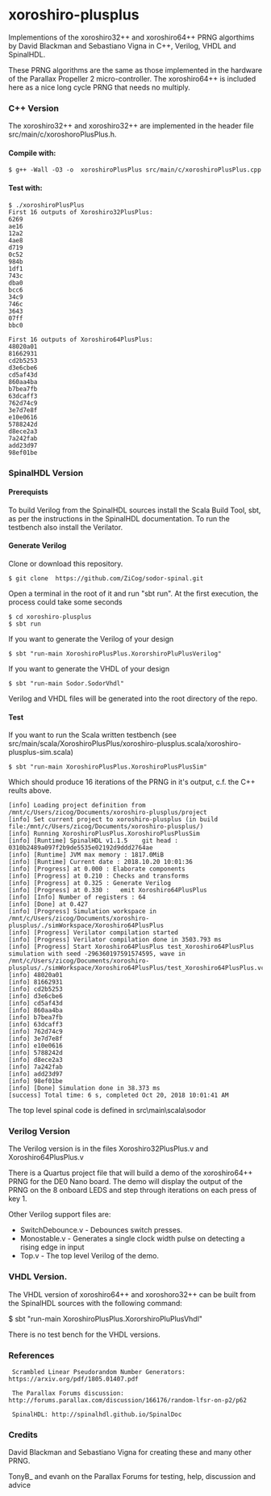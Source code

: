 
xoroshiro-plusplus
==================

Implementions of the xoroshiro32++ and xoroshiro64++ PRNG algorthims by David Blackman and Sebastiano Vigna in C++, Verilog, VHDL and SpinalHDL.

These PRNG algorithms are the same as those implemented in the hardware of the Parallax Propeller 2 micro-controller. The xoroshiro64++ is included here as a nice long cycle PRNG that needs no multiply.

### C++ Version

The xoroshiro32++ and xoroshiro32++ are implemented in the header file src/main/c/xoroshoroPlusPlus.h. 

#### Compile with:

    $ g++ -Wall -O3 -o  xoroshiroPlusPlus src/main/c/xoroshiroPlusPlus.cpp

#### Test with:

    $ ./xoroshiroPlusPlus
    First 16 outputs of Xoroshiro32PlusPlus:
    6269
    ae16
    12a2
    4ae8
    d719
    0c52
    984b
    1df1
    743c
    dba0
    bcc6
    34c9
    746c
    3643
    07ff
    bbc0

    First 16 outputs of Xoroshiro64PlusPlus:
    48020a01
    81662931
    cd2b5253
    d3e6cbe6
    cd5af43d
    860aa4ba
    b7bea7fb
    63dcaff3
    762d74c9
    3e7d7e8f
    e10e0616
    5788242d
    d8ece2a3
    7a242fab
    add23d97
    98ef01be


### SpinalHDL Version

#### Prerequists

To build Verilog from the SpinalHDL sources install the Scala Build Tool, sbt, as per the instructions in the SpinalHDL documentation.
To run the testbench also install the Verilator.

#### Generate Verilog

Clone or download this repository.

    $ git clone  https://github.com/ZiCog/sodor-spinal.git

Open a terminal in the root of it and run "sbt run". At the first execution, the process could take some seconds

    $ cd xoroshiro-plusplus
    $ sbt run

If you want to generate the Verilog of your design

    $ sbt "run-main XoroshiroPlusPlus.XororshiroPluPlusVerilog"

If you want to generate the VHDL of your design

    $ sbt "run-main Sodor.SodorVhdl"

Verilog and VHDL files will be generated into the root directory of the repo.

#### Test

If you want to run the Scala written testbench (see src/main/scala/XoroshiroPlusPlus/xoroshiro-plusplus.scala/xoroshiro-plusplus-sim.scala)

    $ sbt "run-main XoroshiroPlusPlus.XoroshiroPlusPlusSim"

Which should produce 16 iterations of the PRNG in it's output, c.f. the C++ reults above.

    [info] Loading project definition from /mnt/c/Users/zicog/Documents/xoroshiro-plusplus/project
    [info] Set current project to xoroshiro-plusplus (in build file:/mnt/c/Users/zicog/Documents/xoroshiro-plusplus/)
    [info] Running XoroshiroPlusPlus.XoroshiroPlusPlusSim
    [info] [Runtime] SpinalHDL v1.1.5    git head : 0310b2489a097f2b9de5535e02192d9ddd2764ae    
    [info] [Runtime] JVM max memory : 1817.0MiB
    [info] [Runtime] Current date : 2018.10.20 10:01:36
    [info] [Progress] at 0.000 : Elaborate components
    [info] [Progress] at 0.210 : Checks and transforms
    [info] [Progress] at 0.325 : Generate Verilog
    [info] [Progress] at 0.330 :   emit Xoroshiro64PlusPlus
    [info] [Info] Number of registers : 64
    [info] [Done] at 0.427
    [info] [Progress] Simulation workspace in /mnt/c/Users/zicog/Documents/xoroshiro-plusplus/./simWorkspace/Xoroshiro64PlusPlus
    [info] [Progress] Verilator compilation started
    [info] [Progress] Verilator compilation done in 3503.793 ms
    [info] [Progress] Start Xoroshiro64PlusPlus test_Xoroshiro64PlusPlus simulation with seed -296360197591574595, wave in             /mnt/c/Users/zicog/Documents/xoroshiro-plusplus/./simWorkspace/Xoroshiro64PlusPlus/test_Xoroshiro64PlusPlus.vcd
    [info] 48020a01
    [info] 81662931
    [info] cd2b5253
    [info] d3e6cbe6
    [info] cd5af43d
    [info] 860aa4ba
    [info] b7bea7fb
    [info] 63dcaff3
    [info] 762d74c9
    [info] 3e7d7e8f
    [info] e10e0616
    [info] 5788242d
    [info] d8ece2a3
    [info] 7a242fab
    [info] add23d97
    [info] 98ef01be
    [info] [Done] Simulation done in 38.373 ms
    [success] Total time: 6 s, completed Oct 20, 2018 10:01:41 AM

The top level spinal code is defined in src\main\scala\sodor 

### Verilog Version

The Verilog version is in the files Xoroshiro32PlusPlus.v and Xoroshiro64PlusPlus.v 

There is a Quartus project file that will build a demo of the xoroshiro64++ PRNG for the DE0 Nano board. The demo will display the output of the PRNG on the 8 onboard LEDS and step through iterations on each press of key 1.

Other Verilog support files are:

* SwitchDebounce.v  -  Debounces switch presses.
* Monostable.v      -  Generates a single clock width pulse on detecting a rising edge in input
* Top.v             -  The top level Verilog of the demo.

### VHDL Version.

The VHDL version of xoroshiro64++ and xoroshoro32++ can be built from the SpinalHDL sources with the following command:

$ sbt "run-main XoroshiroPlusPlus.XororshiroPluPlusVhdl"

There is no test bench for the VHDL versions.

### References

     Scrambled Linear Pseudorandom Number Generators: https://arxiv.org/pdf/1805.01407.pdf

     The Parallax Forums discussion: http://forums.parallax.com/discussion/166176/random-lfsr-on-p2/p62

     SpinalHDL: http://spinalhdl.github.io/SpinalDoc
     
### Credits

David Blackman and Sebastiano Vigna for creating these and many other PRNG.

TonyB_ and evanh on the Parallax Forums for testing, help, discussion and advice



